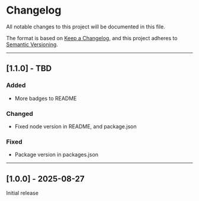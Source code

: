 # Changelog

All notable changes to this project will be documented in this file.

The format is based on [Keep a Changelog](https://keepachangelog.com/en/1.0.0/), and this project adheres to [Semantic Versioning](https://semver.org/spec/v2.0.0.html).

---

## [1.1.0] - TBD

### Added

- More badges to README

### Changed

- Fixed node version in README, and package.json

### Fixed

- Package version in packages.json

---

## [1.0.0] - 2025-08-27

Initial release
